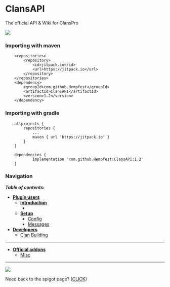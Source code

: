 # ClansAPI
The official API & Wiki for ClansPro



[![](https://jitpack.io/v/Hempfest/ClansAPI.svg)](https://jitpack.io/#Hempfest/ClansAPI)
### Importing with maven
```
	<repositories>
		<repository>
		    <id>jitpack.io</id>
		    <url>https://jitpack.io</url>
		</repository>
	</repositories>
  	<dependency>
	    <groupId>com.github.Hempfest</groupId>
	    <artifactId>ClansAPI</artifactId>
	    <version>1.2</version>
	</dependency>
```
### Importing with gradle
```
	allprojects {
		repositories {
			...
			maven { url 'https://jitpack.io' }
		}
	}

	dependencies {
	        implementation 'com.github.Hempfest:ClansAPI:1.2'
	}
```

### Navigation
_**Table of contents:**_
- [**Plugin users**](https://github.com/Hempfest/ClansAPI/wiki)
    - [**Introduction**](https://github.com/Hempfest/ClansAPI/wiki/Information)
        - []()
    - [**Setup**]()
        - [Config](https://github.com/Hempfest/ClansAPI/wiki/Config.yml)
        - [Messages](https://github.com/Hempfest/ClansAPI/wiki/Messages.yml)
- [**Developers**](https://github.com/Hempfest/ClansAPI/wiki/Development)
    - [Clan Building](https://github.com/Hempfest/ClansAPI/wiki/Clan-Blueprints)
---
- [**Official addons**]()
    - [Misc]()
---
![](https://i.imgur.com/9Tu9JAN.png)

Need back to the spigot page? ([CLICK](https://www.spigotmc.org/resources/clans-pro-1-12-1-16.87515/))
